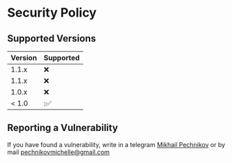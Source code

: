 # Security Policy

## Supported Versions

| Version | Supported          |
| ------- | ------------------ |
| 1.1.x   | :x:                |
| 1.1.x   | :x:                |
| 1.0.x   | :x:                |
| < 1.0   | ::white_check_mark:                |

## Reporting a Vulnerability

If you have found a vulnerability, write in a telegram [Mikhail Pechnikov](https://t.me/bioMihanoid) or by mail [pechnikovmichelle@gmail.com](pechnikovmichelle@gmail.com)
